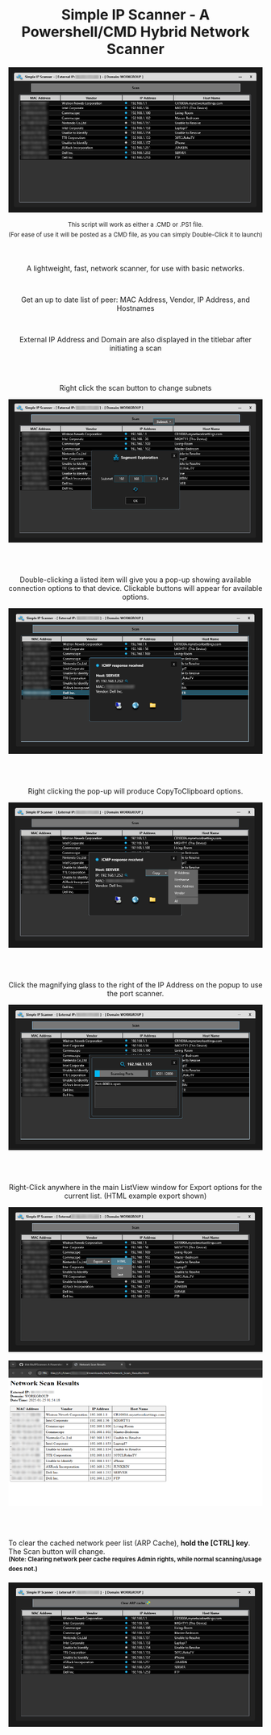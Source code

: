 <h1 align="center">Simple IP Scanner - A Powershell/CMD Hybrid Network Scanner</h1>

<p align="center"><img src="https://github.com/illsk1lls/IPScanner/blob/main/.readme/IPScanner.png?raw=true"></p>
<p align="center"><sup>This script will work as either a .CMD or .PS1 file.<br>
(For ease of use it will be posted as a CMD file, as you can simply Double-Click it to launch)</sup></p><br>

<p align="center">A lightweight, fast, network scanner, for use with basic networks.</p><br>
<p align="center">Get an up to date list of peer: MAC Address, Vendor, IP Address, and Hostnames</p><br>
<p align="center">External IP Address and Domain are also displayed in the titlebar after initiating a scan</p><br><br>

<p align="center">Right click the scan button to change subnets</p>
<p align="center"><img src="https://github.com/illsk1lls/IPScanner/blob/main/.readme/ScanContextSubnet.png?raw=true"></p><br><br>

<p align="center">Double-clicking a listed item will give you a pop-up showing available connection options to that device.  Clickable buttons will appear for available options.</p>
<p align="center"><img src="https://github.com/illsk1lls/IPScanner/blob/main/.readme/DoubleClickPopup.png?raw=true"></p><br><br>

<p align="center">Right clicking the pop-up will produce CopyToClipboard options.</p>
<p align="center"><img src="https://github.com/illsk1lls/IPScanner/blob/main/.readme/CopyItemToClip.png?raw=true"></p><br><br>

<p align="center">Click the magnifying glass to the right of the IP Address on the popup to use the port scanner.</p>
<p align="center"><img src="https://github.com/illsk1lls/IPScanner/blob/main/.readme/PortScan.png?raw=true"></p><br><br>

<p align="center">Right-Click anywhere in the main ListView window for Export options for the current list. (HTML example export shown)</p>
<p align="center"><img src="https://github.com/illsk1lls/IPScanner/blob/main/.readme/ContextMenuExport.png?raw=true"></p>
<p align="center"><img src="https://github.com/illsk1lls/IPScanner/blob/main/.readme/HTMLexample-export.png?raw=true"></p><br><br>

To clear the cached network peer list (ARP Cache), **hold the \[CTRL\] key**. The Scan button will change.<br>
<sup>**(Note: Clearing network peer cache requires Admin rights, while normal scanning/usage does not.)**</sup><br>
<p align="center"><img src="https://github.com/illsk1lls/IPScanner/blob/main/.readme/ClearARP.png?raw=true"></p>
